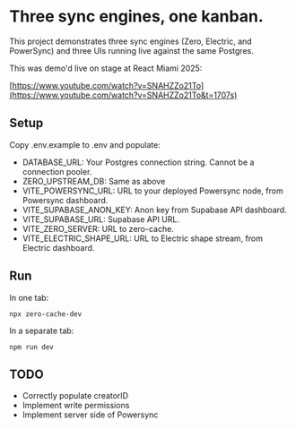 # Three sync engines, one kanban.

This project demonstrates three sync engines (Zero, Electric, and PowerSync) and three UIs running live against the same Postgres.

This was demo'd live on stage at React Miami 2025:

[https://www.youtube.com/watch?v=SNAHZZo21To](https://www.youtube.com/watch?v=SNAHZZo21To&t=1707s)

## Setup

Copy .env.example to .env and populate:

- DATABASE_URL: Your Postgres connection string. Cannot be a connection pooler.
- ZERO_UPSTREAM_DB: Same as above
- VITE_POWERSYNC_URL: URL to your deployed Powersync node, from Powersync dashboard.
- VITE_SUPABASE_ANON_KEY: Anon key from Supabase API dashboard.
- VITE_SUPABASE_URL: Supabase API URL.
- VITE_ZERO_SERVER: URL to zero-cache.
- VITE_ELECTRIC_SHAPE_URL: URL to Electric shape stream, from Electric dashboard.

## Run

In one tab:

```
npx zero-cache-dev
```

In a separate tab:

```
npm run dev
```

## TODO

- Correctly populate creatorID
- Implement write permissions
- Implement server side of Powersync
